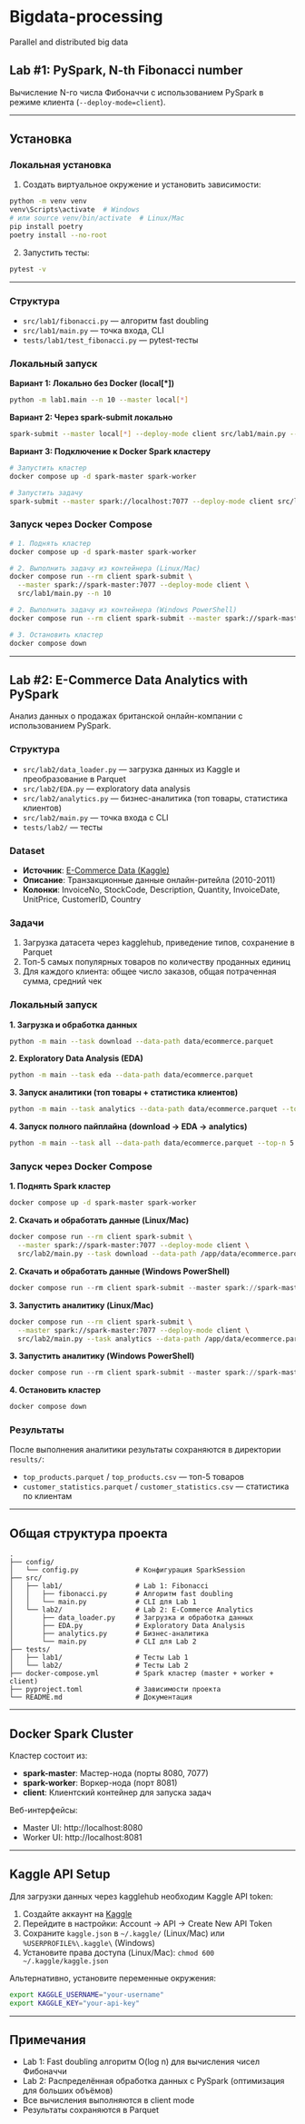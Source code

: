 # Bigdata-processing
Parallel and distributed big data 


## Lab #1: PySpark, N-th Fibonacci number

Вычисление N-го числа Фибоначчи с использованием PySpark в режиме клиента (`--deploy-mode=client`).

---

## Установка
### Локальная установка
1. Создать виртуальное окружение и установить зависимости:
```bash
python -m venv venv
venv\Scripts\activate  # Windows
# или source venv/bin/activate  # Linux/Mac
pip install poetry
poetry install --no-root
```

2. Запустить тесты:
```bash
pytest -v
```

---

### Структура
- `src/lab1/fibonacci.py` — алгоритм fast doubling
- `src/lab1/main.py` — точка входа, CLI
- `tests/lab1/test_fibonacci.py` — pytest-тесты

### Локальный запуск

**Вариант 1: Локально без Docker (local[*])**
```bash
python -m lab1.main --n 10 --master local[*]
```

**Вариант 2: Через spark-submit локально**
```bash
spark-submit --master local[*] --deploy-mode client src/lab1/main.py --n 10
```

**Вариант 3: Подключение к Docker Spark кластеру**
```bash
# Запустить кластер
docker compose up -d spark-master spark-worker

# Запустить задачу
spark-submit --master spark://localhost:7077 --deploy-mode client src/lab1/main.py --n 10
```

### Запуск через Docker Compose
```bash
# 1. Поднять кластер
docker compose up -d spark-master spark-worker

# 2. Выполнить задачу из контейнера (Linux/Mac)
docker compose run --rm client spark-submit \
  --master spark://spark-master:7077 --deploy-mode client \
  src/lab1/main.py --n 10

# 2. Выполнить задачу из контейнера (Windows PowerShell)
docker compose run --rm client spark-submit --master spark://spark-master:7077 --deploy-mode client src/lab1/main.py --n 10

# 3. Остановить кластер
docker compose down
```

---

## Lab #2: E-Commerce Data Analytics with PySpark

Анализ данных о продажах британской онлайн-компании с использованием PySpark.

### Структура
- `src/lab2/data_loader.py` — загрузка данных из Kaggle и преобразование в Parquet
- `src/lab2/EDA.py` — exploratory data analysis
- `src/lab2/analytics.py` — бизнес-аналитика (топ товары, статистика клиентов)
- `src/lab2/main.py` — точка входа с CLI
- `tests/lab2/` — тесты

### Dataset
- **Источник**: [E-Commerce Data (Kaggle)](https://www.kaggle.com/datasets/carrie1/ecommerce-data/data)
- **Описание**: Транзакционные данные онлайн-ритейла (2010-2011)
- **Колонки**: InvoiceNo, StockCode, Description, Quantity, InvoiceDate, UnitPrice, CustomerID, Country

### Задачи
1. Загрузка датасета через kagglehub, приведение типов, сохранение в Parquet
2. Топ-5 самых популярных товаров по количеству проданных единиц
3. Для каждого клиента: общее число заказов, общая потраченная сумма, средний чек

### Локальный запуск

**1. Загрузка и обработка данных**
```bash
python -m main --task download --data-path data/ecommerce.parquet
```

**2. Exploratory Data Analysis (EDA)**
```bash
python -m main --task eda --data-path data/ecommerce.parquet
```

**3. Запуск аналитики (топ товары + статистика клиентов)**
```bash
python -m main --task analytics --data-path data/ecommerce.parquet --top-n 5 --output-dir results
```

**4. Запуск полного пайплайна (download → EDA → analytics)**
```bash
python -m main --task all --data-path data/ecommerce.parquet --top-n 5
```

### Запуск через Docker Compose

**1. Поднять Spark кластер**
```bash
docker compose up -d spark-master spark-worker
```

**2. Скачать и обработать данные (Linux/Mac)**
```bash
docker compose run --rm client spark-submit \
  --master spark://spark-master:7077 --deploy-mode client \
  src/lab2/main.py --task download --data-path /app/data/ecommerce.parquet
```

**2. Скачать и обработать данные (Windows PowerShell)**
```powershell
docker compose run --rm client spark-submit --master spark://spark-master:7077 --deploy-mode client src/lab2/main.py --task download --data-path /app/data/ecommerce.parquet
```

**3. Запустить аналитику (Linux/Mac)**
```bash
docker compose run --rm client spark-submit \
  --master spark://spark-master:7077 --deploy-mode client \
  src/lab2/main.py --task analytics --data-path /app/data/ecommerce.parquet --output-dir /app/results
```

**3. Запустить аналитику (Windows PowerShell)**
```powershell
docker compose run --rm client spark-submit --master spark://spark-master:7077 --deploy-mode client src/lab2/main.py --task analytics --data-path /app/data/ecommerce.parquet --output-dir /app/results
```

**4. Остановить кластер**
```bash
docker compose down
```

### Результаты
После выполнения аналитики результаты сохраняются в директории `results/`:
- `top_products.parquet` / `top_products.csv` — топ-5 товаров
- `customer_statistics.parquet` / `customer_statistics.csv` — статистика по клиентам

---

## Общая структура проекта
```
.
├── config/
│   └── config.py              # Конфигурация SparkSession
├── src/
│   ├── lab1/                  # Lab 1: Fibonacci
│   │   ├── fibonacci.py       # Алгоритм fast doubling
│   │   └── main.py            # CLI для Lab 1
│   └── lab2/                  # Lab 2: E-Commerce Analytics
│       ├── data_loader.py     # Загрузка и обработка данных
│       ├── EDA.py             # Exploratory Data Analysis
│       ├── analytics.py       # Бизнес-аналитика
│       └── main.py            # CLI для Lab 2
├── tests/
│   ├── lab1/                  # Тесты Lab 1
│   └── lab2/                  # Тесты Lab 2
├── docker-compose.yml         # Spark кластер (master + worker + client)
├── pyproject.toml             # Зависимости проекта
└── README.md                  # Документация
```

---

## Docker Spark Cluster
Кластер состоит из:
- **spark-master**: Мастер-нода (порты 8080, 7077)
- **spark-worker**: Воркер-нода (порт 8081)
- **client**: Клиентский контейнер для запуска задач

Веб-интерфейсы:
- Master UI: http://localhost:8080
- Worker UI: http://localhost:8081

---

## Kaggle API Setup
Для загрузки данных через kagglehub необходим Kaggle API token:

1. Создайте аккаунт на [Kaggle](https://www.kaggle.com)
2. Перейдите в настройки: Account → API → Create New API Token
3. Сохраните `kaggle.json` в `~/.kaggle/` (Linux/Mac) или `%USERPROFILE%\.kaggle\` (Windows)
4. Установите права доступа (Linux/Mac): `chmod 600 ~/.kaggle/kaggle.json`

Альтернативно, установите переменные окружения:
```bash
export KAGGLE_USERNAME="your-username"
export KAGGLE_KEY="your-api-key"
```

---

## Примечания
- Lab 1: Fast doubling алгоритм O(log n) для вычисления чисел Фибоначчи
- Lab 2: Распределённая обработка данных с PySpark (оптимизация для больших объёмов)
- Все вычисления выполняются в client mode
- Результаты сохраняются в Parquet

